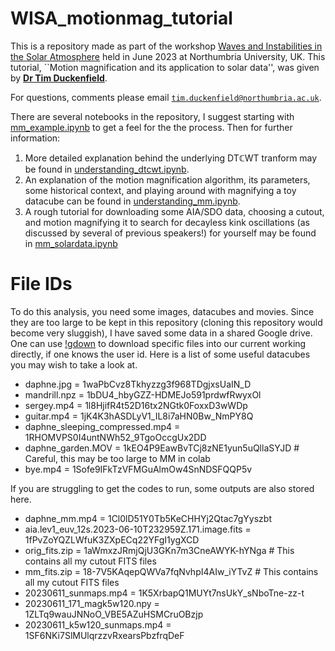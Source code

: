 # WISA_motionmag_tutorial
 This is a repository made as part of the workshop [Waves and Instabilities in the Solar Atmosphere](https://www.wisa2023.org/) held in June 2023 at Northumbria University, UK. This tutorial, ``Motion magnification and its application to solar data'', was given by [**Dr Tim Duckenfield**](https://orcid.org/0000-0003-3306-4978).

 For questions, comments please email [`tim.duckenfield@northumbria.ac.uk`](mailto:tim.duckenfield@northumbria.ac.uk).

 There are several notebooks in the repository, I suggest starting with [mm_example.ipynb](https://colab.research.google.com/github/Tduckenfield/wisa_motionmag_tutorial/blob/main/start_here.ipynb) to get a feel for the the process. Then for further information:
 1.  More detailed explanation behind the underlying DT$\mathbb{C}$WT tranform may be found in [understanding_dtcwt.ipynb](https://colab.research.google.com/github/Tduckenfield/wisa_motionmag_tutorial/blob/main/notebooks/understanding_dtcwt.ipynb).
 2. An explanation of the motion magnification algorithm, its parameters, some historical context, and playing around with magnifying a toy datacube can be found in [understanding_mm.ipynb](https://colab.research.google.com/github/Tduckenfield/wisa_motionmag_tutorial/blob/main/notebooks/understanding_mm.ipynb).
 3. A rough tutorial for downloading some AIA/SDO data, choosing a cutout, and motion magnifying it to search for decayless kink oscillations (as discussed by several of previous speakers!) for yourself may be found in [mm_solardata.ipynb](https://colab.research.google.com/github/Tduckenfield/wisa_motionmag_tutorial/blob/main/notebooks/mm_solardata.ipynb)

# File IDs
 To do this analysis, you need some images, datacubes and movies. Since they are too large to be kept in this repository (cloning this repository would become very sluggish), I have saved some data in a shared Google drive. 
 One can use [!gdown](https://colab.research.google.com/github/ga642381/ML2021-Spring/blob/main/Colab/Google_Colab_Tutorial.ipynb#scrollTo=XztYEj0oD7J3) to download specific files into our current working directly, if one knows the user id. Here is a list of some useful datacubes you may wish to take a look at.
 
* daphne.jpg = 1waPbCvz8Tkhyzzg3f968TDgjxsUaIN_D
* mandrill.npz = 1bDU4_hbyGZZ-HDMEJo591prdwfRwyxOl
* sergey.mp4 = 1l8HjifR4t52D16tx2NGtk0FoxxD3wWDp
* guitar.mp4 = 1jK4K3hASDLyV1_IL8i7aHN0Bw_NmPY8Q
* daphne_sleeping_compressed.mp4 = 1RHOMVPS0I4untNWh52_9TgoOccgUx2DD
* daphne_garden.MOV = 1kEO4P9EawBvTCj8zNE1yun5uQllaSYJD   # Careful, this may be too large to MM in colab
* bye.mp4 = 1Sofe9IFkTzVFMGuAlmOw4SnNDSFQQP5v

If you are struggling to get the codes to run, some outputs are also stored here.
* daphne_mm.mp4 = 1Cl0lD51Y0Tb5KeCHHYj2Qtac7gYyszbt
* aia.lev1_euv_12s.2023-06-10T232959Z.171.image.fits = 1fPvZoYQZLWfuK3ZXpECq22YFgI1ygXCD
* orig_fits.zip = 1aWmxzJRmjQjU3GKn7m3CneAWYK-hYNga # This contains all my cutout FITS files
* mm_fits.zip = 18-7V5KAqepQWVa7fqNvhpI4AIw_iYTvZ # This contains all my cutout FITS files
* 20230611_sunmaps.mp4 = 1K5XrbapQ1MUYt7nsUkY_sNboTne-zz-t
* 20230611_171_magk5w120.npy = 1ZLTq9wauJNNoO_VBE5AZuHSMCruOBzjp
* 20230611_k5w120_sunmaps.mp4 = 1SF6NKi7SlMUlqrzzvRxearsPbzfrqDeF
